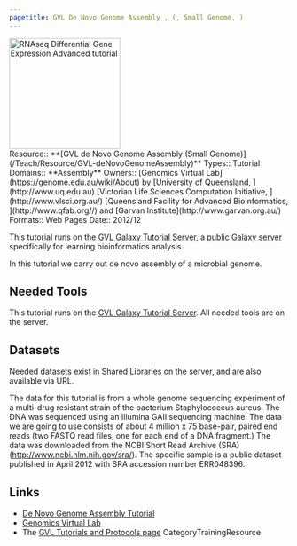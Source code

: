 ```yaml
---
pagetitle: GVL De Novo Genome Assembly , (, Small Genome, )
---
```

<div class='center'>
<a href='https://docs.google.com/document/pub?id=1N3AB9ptISUu4zULqe1kXpVF0BDyGb5f5yzxWSJd_WNM'><img src='/PublicGalaxyServers/GenomicsVirtualLab300.png' alt='RNAseq Differential Gene Expression Advanced tutorial' height="200" /></a>
</div>





<div class='deploymentbox'>
 Resource:: **[GVL de Novo Genome Assembly (Small Genome)](/Teach/Resource/GVL-deNovoGenomeAssembly)**
 Types:: Tutorial
 Domains:: **Assembly** 
 Owners:: [Genomics Virtual Lab](https://genome.edu.au/wiki/About) by [University of Queensland, ](http://www.uq.edu.au) [Victorian Life Sciences Computation Initiative, ](http://www.vlsci.org.au/) [Queensland Facility for Advanced Bioinformatics, ](http://www.qfab.org//) and [Garvan Institute](http://www.garvan.org.au/)
 Formats:: Web Pages  
 Date:: 2012/12 
</div>

This tutorial runs on the [GVL Galaxy Tutorial Server](http://galaxy-tut.genome.edu.au/), a [public Galaxy server](/PublicGalaxyServers) specifically for learning bioinformatics analysis.

In this tutorial we carry out de novo assembly of a microbial genome.

## Needed Tools

This tutorial runs on the [GVL Galaxy Tutorial Server](http://galaxy-tut.genome.edu.au/).  All needed tools are on the server.

## Datasets

Needed datasets exist in Shared Libraries on the server, and are also available via URL.

The data for this tutorial is from a whole genome sequencing experiment of a multi-drug resistant strain of the bacterium Staphylococcus aureus. The DNA was sequenced using an Illumina GAII sequencing machine. The data we are going to use consists of about 4 million x 75 base-pair, paired end reads (two FASTQ read files, one for each end of a DNA fragment.) The data was downloaded from the NCBI Short Read Archive (SRA) (http://www.ncbi.nlm.nih.gov/sra/). The specific sample is a public dataset published in April 2012 with SRA accession number ERR048396.

## Links

* [De Novo Genome Assembly Tutorial](https://docs.google.com/document/pub?id=1N3AB9ptISUu4zULqe1kXpVF0BDyGb5f5yzxWSJd_WNM)
* [Genomics Virtual Lab](https://genome.edu.au/wiki/GVL)
* The [GVL Tutorials and Protocols page](https://genome.edu.au/wiki/Learn)
CategoryTrainingResource
